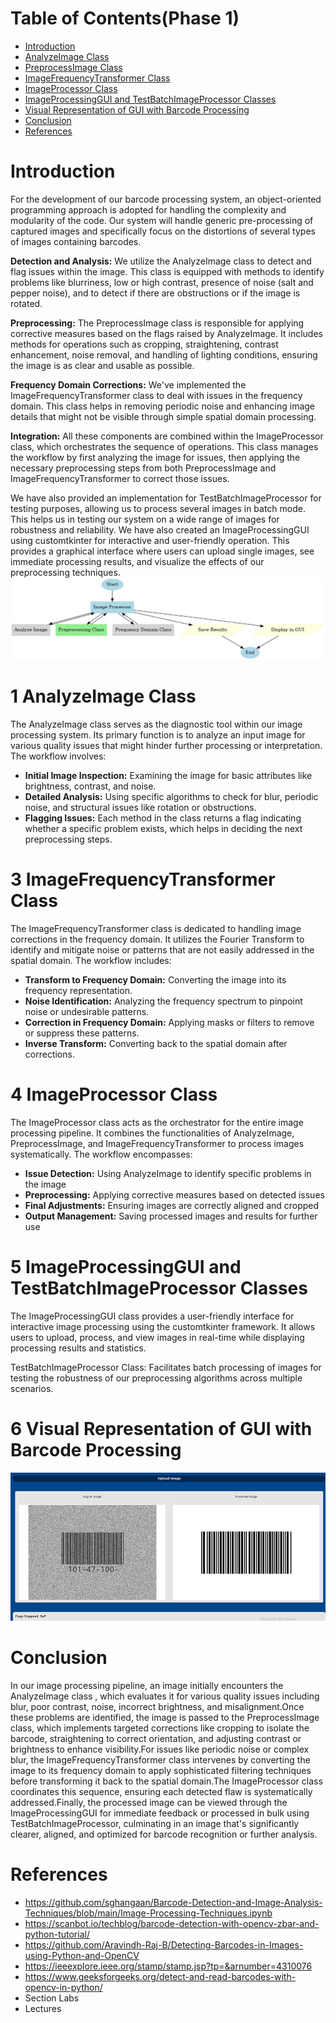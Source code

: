 # Table of Contents(Phase 1)

- [Introduction](#introduction)
- [AnalyzeImage Class](#1-analyzeimage-class)
- [PreprocessImage Class](#2-preprocessimage-class)
- [ImageFrequencyTransformer Class](#3-imagefrequencytransformer-class)
- [ImageProcessor Class](#4-imageprocessor-class)
- [ImageProcessingGUI and TestBatchImageProcessor Classes](#5-imageprocessinggui-and-testbatchimageprocessor-classes)
- [Visual Representation of GUI with Barcode Processing](#6-visual-representation-of-gui-with-barcode-processing)
- [Conclusion](#conclusion)
- [References](#references)

# Introduction

For the development of our barcode processing system, an object-oriented programming approach is adopted for handling the complexity and modularity of the code. Our system will handle generic pre-processing of captured images and specifically focus on the distortions of several types of images containing barcodes.

**Detection and Analysis:** We utilize the AnalyzeImage class to detect and flag issues within the image. This class is equipped with methods to identify problems like blurriness, low or high contrast, presence of noise (salt and pepper noise), and to detect if there are obstructions or if the image is rotated.

**Preprocessing:** The PreprocessImage class is responsible for applying corrective measures based on the flags raised by AnalyzeImage. It includes methods for operations such as cropping, straightening, contrast enhancement, noise removal, and handling of lighting conditions, ensuring the image is as clear and usable as possible.

**Frequency Domain Corrections:** We've implemented the ImageFrequencyTransformer class to deal with issues in the frequency domain. This class helps in removing periodic noise and enhancing image details that might not be visible through simple spatial domain processing.

**Integration:** All these components are combined within the ImageProcessor class, which orchestrates the sequence of operations. This class manages the workflow by first analyzing the image for issues, then applying the necessary preprocessing steps from both PreprocessImage and ImageFrequencyTransformer to correct those issues.

We have also provided an implementation for TestBatchImageProcessor for testing purposes, allowing us to process several images in batch mode. This helps us in testing our system on a wide range of images for robustness and reliability. We have also created an ImageProcessingGUI using customtkinter for interactive and user-friendly operation. This provides a graphical interface where users can upload single images, see immediate processing results, and visualize the effects of our preprocessing techniques.
![img.png](img.png)
# 1 AnalyzeImage Class

The AnalyzeImage class serves as the diagnostic tool within our image processing system. Its primary function is to analyze an input image for various quality issues that might hinder further processing or interpretation. The workflow involves:

- **Initial Image Inspection:** Examining the image for basic attributes like brightness, contrast, and noise.
- **Detailed Analysis:** Using specific algorithms to check for blur, periodic noise, and structural issues like rotation or obstructions.
- **Flagging Issues:** Each method in the class returns a flag indicating whether a specific problem exists, which helps in deciding the next preprocessing steps.

# 3 ImageFrequencyTransformer Class

The ImageFrequencyTransformer class is dedicated to handling image corrections in the frequency domain. It utilizes the Fourier Transform to identify and mitigate noise or patterns that are not easily addressed in the spatial domain. The workflow includes:

- **Transform to Frequency Domain:** Converting the image into its frequency representation.
- **Noise Identification:** Analyzing the frequency spectrum to pinpoint noise or undesirable patterns.
- **Correction in Frequency Domain:** Applying masks or filters to remove or suppress these patterns.
- **Inverse Transform:** Converting back to the spatial domain after corrections.


# 4 ImageProcessor Class

The ImageProcessor class acts as the orchestrator for the entire image processing pipeline. It combines the functionalities of AnalyzeImage, PreprocessImage, and ImageFrequencyTransformer to process images systematically. The workflow encompasses:

- **Issue Detection:** Using AnalyzeImage to identify specific problems in the image
- **Preprocessing:** Applying corrective measures based on detected issues
- **Final Adjustments:** Ensuring images are correctly aligned and cropped
- **Output Management:** Saving processed images and results for further use



# 5 ImageProcessingGUI and TestBatchImageProcessor Classes


The ImageProcessingGUI class provides a user-friendly interface for interactive image processing using the customtkinter framework. It allows users to upload, process, and view images in real-time while displaying processing results and statistics.

TestBatchImageProcessor Class:
Facilitates batch processing of images for testing the robustness of our preprocessing algorithms across multiple scenarios.
# 6 Visual Representation of GUI with Barcode Processing

![img_3.png](img_3.png)
# Conclusion

In
our
image
processing
pipeline, an
image
initially
encounters
the
AnalyzeImage
class , which evaluates it for various quality issues including blur, poor contrast, noise, incorrect brightness, and misalignment.Once these problems are identified, the image is passed to the PreprocessImage class, which implements targeted corrections like cropping to isolate the barcode, straightening to correct orientation, and adjusting contrast or brightness to enhance visibility.For issues like periodic noise or complex blur, the ImageFrequencyTransformer class intervenes by converting the image to its frequency domain to apply sophisticated filtering techniques before transforming it back to the spatial domain.The ImageProcessor class coordinates this sequence, ensuring each detected flaw is systematically addressed.Finally, the processed image can be viewed through the ImageProcessingGUI for immediate feedback or processed in bulk using TestBatchImageProcessor, culminating in an image that's significantly clearer, aligned, and optimized for barcode recognition or further analysis.


# References

- https://github.com/sghangaan/Barcode-Detection-and-Image-Analysis-Techniques/blob/main/Image-Processing-Techniques.ipynb
- https://scanbot.io/techblog/barcode-detection-with-opencv-zbar-and-python-tutorial/
- https://github.com/Aravindh-Raj-B/Detecting-Barcodes-in-Images-using-Python-and-OpenCV
- https://ieeexplore.ieee.org/stamp/stamp.jsp?tp=&arnumber=4310076
- https://www.geeksforgeeks.org/detect-and-read-barcodes-with-opencv-in-python/
- Section Labs
- Lectures

